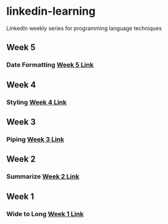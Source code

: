 # linkedin-learning
LinkedIn weekly series for programming language techniques

## Week 5
### Date Formatting [Week 5 Link](https://github.com/Tgordon523/linkedin-learning/tree/main/Week5)

## Week 4
### Styling [Week 4 Link](https://github.com/Tgordon523/linkedin-learning/tree/main/Week4)

## Week 3
### Piping [Week 3 Link](https://github.com/Tgordon523/linkedin-learning/tree/main/Week3)

## Week 2
### Summarize [Week 2 Link](https://github.com/Tgordon523/linkedin-learning/tree/main/Week2)

## Week 1
### Wide to Long [Week 1 Link](https://github.com/Tgordon523/linkedin-learning/tree/main/Week1)
